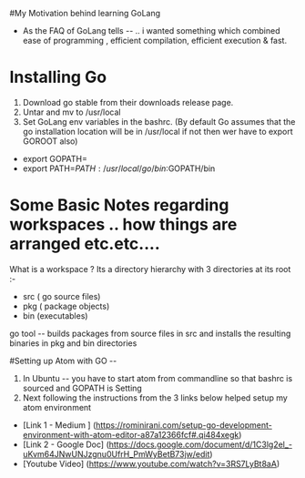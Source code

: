 #My Motivation behind learning GoLang

 - As the FAQ of GoLang tells --  .. i wanted something which combined ease of programming , efficient compilation, efficient execution & fast.


# Installing Go
1. Download go stable from their downloads release page.
2. Untar and mv to /usr/local
3. Set GoLang env variables in the bashrc. (By default Go assumes that the go installation location will be in  /usr/local if not then wer have to export GOROOT also)
  * export GOPATH=<workspace>
  * export PATH=$PATH:/usr/local/go/bin:$GOPATH/bin

# Some Basic Notes regarding workspaces .. how things are arranged etc.etc....

What is  a workspace ?
Its a directory hierarchy with 3 directories at its root :-
* src ( go source files)
* pkg ( package objects)
* bin (executables)

go tool -- builds packages from source files in src and installs the resulting binaries in pkg and bin directories

#Setting up Atom with GO --
1. In Ubuntu -- you have to start atom from commandline so that bashrc is sourced and GOPATH is Setting
2. Next following the instructions from the  3 links below  helped setup my atom environment  
  * [Link 1 - Medium ] (https://rominirani.com/setup-go-development-environment-with-atom-editor-a87a12366fcf#.qi484xegk)
  * [Link 2 - Google Doc] (https://docs.google.com/document/d/1C3lg2el_-uKvm64JNwUNJzgnu0UfrH_PmWyBetB73jw/edit)
  * [Youtube Video] (https://www.youtube.com/watch?v=3RS7LyBt8aA)
